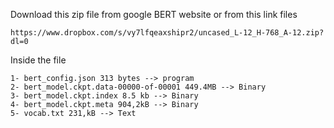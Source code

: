 
Download this zip file from google BERT website or from this link
files 
```
https://www.dropbox.com/s/vy7lfqeaxshipr2/uncased_L-12_H-768_A-12.zip?dl=0
``` 

Inside the file 
```
1- bert_config.json 313 bytes --> program 
2- bert_model.ckpt.data-00000-of-00001 449.4MB --> Binary
3- bert_model.ckpt.index 8.5 kb --> Binary 
4- bert_model.ckpt.meta 904,2kB --> Binary
5- vocab.txt 231,kB --> Text
```

